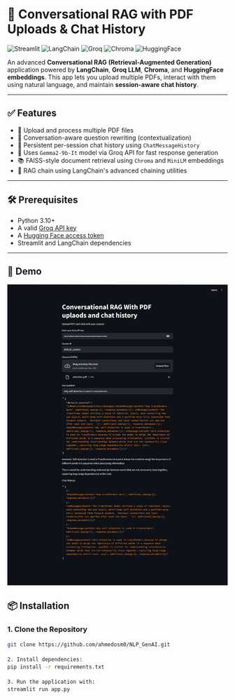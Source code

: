 # 💬 Conversational RAG with PDF Uploads & Chat History

![Streamlit](https://img.shields.io/badge/Streamlit-FF4B4B?style=for-the-badge&logo=Streamlit&logoColor=white)
![LangChain](https://img.shields.io/badge/LangChain-00A67E?style=for-the-badge)
![Groq](https://img.shields.io/badge/Groq-A60C00?style=for-the-badge)
![Chroma](https://img.shields.io/badge/Chroma-1E1E20?style=for-the-badge)
![HuggingFace](https://img.shields.io/badge/HuggingFace-FFD21F?style=for-the-badge&logo=huggingface&logoColor=black)

An advanced **Conversational RAG (Retrieval-Augmented Generation)** application powered by **LangChain**, **Groq LLM**, **Chroma**, and **HuggingFace embeddings**. This app lets you upload multiple PDFs, interact with them using natural language, and maintain **session-aware chat history**.

---

## ✅ Features

- 📄 Upload and process multiple PDF files
- 🧠 Conversation-aware question rewriting (contextualization)
- 🧾 Persistent per-session chat history using `ChatMessageHistory`
- 🧠 Uses `Gemma2-9b-It` model via Groq API for fast response generation
- 📚 FAISS-style document retrieval using `Chroma` and `MiniLM` embeddings
- 💬 RAG chain using LangChain's advanced chaining utilities

---

## 🛠️ Prerequisites

- Python 3.10+
- A valid [Groq API key](https://console.groq.com/)
- A [Hugging Face access token](https://huggingface.co/settings/tokens)
- Streamlit and LangChain dependencies

---
## 📸 Demo
![App Screenshot](./rag_q&a.png)

## 📦 Installation

### 1. Clone the Repository

```bash
git clone https://github.com/ahmedosm0/NLP_GenAI.git

2. Install dependencies:
pip install -r requirements.txt

3. Run the application with:
streamlit run app.py